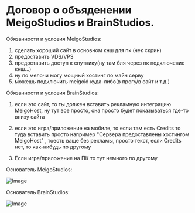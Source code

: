 # Договор о объяденении MeigoStudios и BrainStudios.

Обязанности и условия MeigoStudios:

1. сделать хороший сайт в основном кнш для пк (чек скрин)
2. предоставить VDS/VPS
3. предоставить доступ к спутнику(ну там бля через пк подключение кнш...)
4. ну по мелочи могу мощный хостинг по майн серву
5. можешь подключить meigoid куда-либо(в прогу/в сайт и т.д.)

Обязанности и условия BrainStudios:
1. если это сайт, то ты должен вставить рекламную интеграцию MeigoHost, ну тут все просто, она просто будет показываться где-то внизу сайта

2. если это игра/приложение на мобиле, то если там есть Credits то туда вставить просто например "Сервера предоставлены хостингом MeigoHost" , тоесть ваще без рекламы, просто текст, если Credits нет, то как-нибудь по другому

3. Если игра/приложение на ПК то тут немного по другому

Основатель MeigoStudios:

![Image](https://webhost.meigo.host/sogl1.png)

Основатель BrainStudios:

![Image](https://webhost.meigo.host/sogl2.png)
